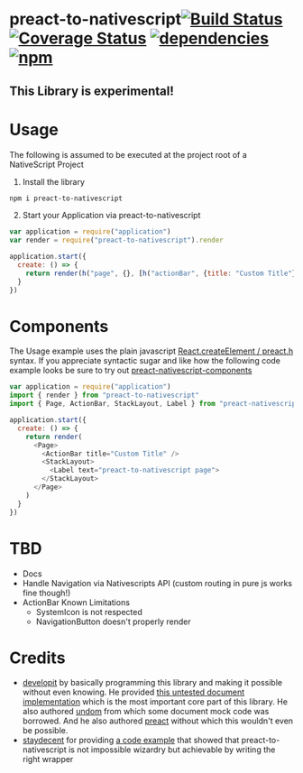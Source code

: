# preact-to-nativescript[![Build Status](https://travis-ci.org/Hizoul/preact-to-nativescript.svg?branch=master)](https://travis-ci.org/Hizoul/preact-to-nativescript) [![Coverage Status](https://coveralls.io/repos/github/Hizoul/preact-to-nativescript/badge.svg?branch=master)](https://coveralls.io/github/Hizoul/preact-to-nativescript?branch=master) [![dependencies](https://david-dm.org/Hizoul/preact-to-nativescript.png)](https://david-dm.org/Hizoul/preact-to-nativescript) [![npm](https://img.shields.io/npm/v/preact-to-nativescript.svg)](https://www.npmjs.com/package/preact-to-nativescript)
## This Library is experimental!

# Usage
The following is assumed to be executed at the project root of a NativeScript Project

1. Install the library
```bash
npm i preact-to-nativescript
```
2. Start your Application via preact-to-nativescript
```javascript
var application = require("application")
var render = require("preact-to-nativescript").render

application.start({
  create: () => {
    return render(h("page", {}, [h("actionBar", {title: "Custom Title"}), h("stackLayout", {}, [h("label", {text: "preact-to-nativescript page"}, [])])]))
  }
})
```

# Components
The Usage example uses the plain javascript  [React.createElement / preact.h](https://hackernoon.com/understanding-the-react-source-code-initial-rendering-simple-component-i-80263fe46cf1) syntax. If you appreciate syntactic sugar and like how the following code example looks be sure to try out [preact-nativescript-components](https://github.com/hizoul/preact-nativescript-components)
```javascript
var application = require("application")
import { render } from "preact-to-nativescript"
import { Page, ActionBar, StackLayout, Label } from "preact-nativescript-components"

application.start({
  create: () => {
    return render(
      <Page>
        <ActionBar title="Custom Title" />
        <StackLayout>
          <Label text="preact-to-nativescript page">
        </StackLayout>
      </Page>
    )
  }
})
```

# TBD
- Docs
- Handle Navigation via Nativescripts API (custom routing in pure js works fine though!)
- ActionBar Known Limitations
  - SystemIcon is not respected
  - NavigationButton doesn't properly render

# Credits
- [developit](https://github.com/developit) by basically programming this library and making it possible without even knowing. He provided [this untested document implementation](https://github.com/staydecent/nativescript-preact/issues/4#issuecomment-323900569) which is the most important core part of this library. He also authored [undom](https://github.com/developit/undom) from which some document mock code was borrowed. And he also authored [preact](https://github.com/developit/preact) without which this wouldn't even be possible.
- [staydecent](https://github.com/staydecent) for providing [a code example](https://github.com/staydecent/nativescript-preact) that showed that preact-to-nativescript is not impossible wizardry but achievable by writing the right wrapper